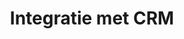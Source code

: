 ---
  title: Integratie met CRM
  menu:
    main:
      weight: 3
      name: Integratie met CRM
      parent: Telefonie
      pre: Koppel je telefoongesprekken direct met je eigen CRM pakket.
      post: fa-comment-alt-smile
---